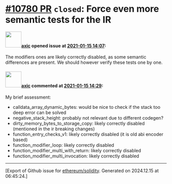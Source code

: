 # [\#10780 PR](https://github.com/ethereum/solidity/pull/10780) `closed`: Force even more semantic tests for the IR

#### <img src="https://avatars.githubusercontent.com/u/20340?v=4" width="50">[axic](https://github.com/axic) opened issue at [2021-01-15 14:07](https://github.com/ethereum/solidity/pull/10780):

The modifiers ones are likely correctly disabled, as some semantic differences are present. We should however verify these tests one by one.

#### <img src="https://avatars.githubusercontent.com/u/20340?v=4" width="50">[axic](https://github.com/axic) commented at [2021-01-15 14:29](https://github.com/ethereum/solidity/pull/10780#issuecomment-760974246):

My brief assessment:
- calldata_array_dynamic_bytes: would be nice to check if the stack too deep error can be solved
- negative_stack_height: probably not relevant due to different codegen?
- dirty_memory_bytes_to_storage_copy: likely correctly disabled (mentioned in the ir breaking changes)
- function_entry_checks_v1: likely correctly disabled (it is old abi encoder based)
- function_modifier_loop: likely correctly disabled
- function_modifier_multi_with_return: likely correctly disabled
- function_modifier_multi_invocation: likely correctly disabled


-------------------------------------------------------------------------------



[Export of Github issue for [ethereum/solidity](https://github.com/ethereum/solidity). Generated on 2024.12.15 at 06:45:24.]

